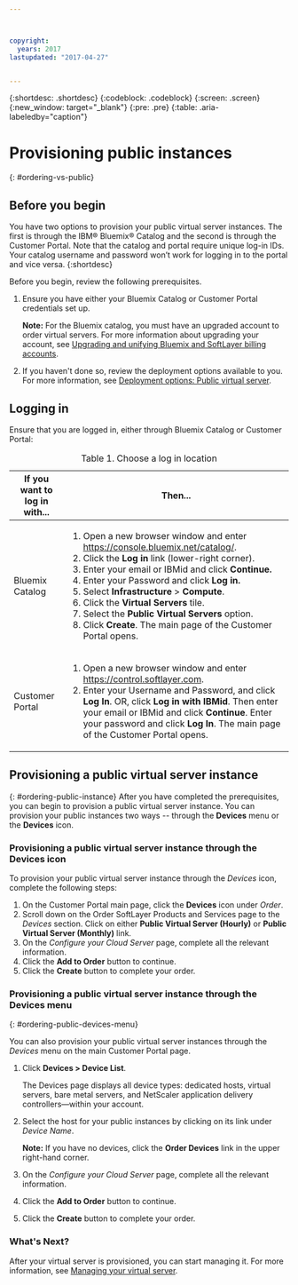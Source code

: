 ```yaml
---



copyright:
  years: 2017
lastupdated: "2017-04-27"


---
```


{:shortdesc: .shortdesc}
{:codeblock: .codeblock}
{:screen: .screen}
{:new_window: target="_blank"}
{:pre: .pre}
{:table: .aria-labeledby="caption"}

# Provisioning public instances
{: #ordering-vs-public}

## Before you begin
You have two options to provision your public virtual server instances. The first is through the IBM® Bluemix® Catalog and the second is through the Customer Portal. Note that the catalog and portal require unique log-in IDs. Your catalog username and password won’t work for logging in to the portal and vice versa.
{:shortdesc}

Before you begin, review the following prerequisites.

  1. Ensure you have either your Bluemix Catalog or Customer Portal credentials set up. 
  
     **Note:** For the Bluemix catalog, you must have an upgraded account to order virtual servers. For more information about upgrading your account, see [Upgrading and unifying Bluemix and SoftLayer billing accounts](https://console.ng.bluemix.net/docs/admin/softlayerlink.html).
  
  2. If you haven't done so, review the deployment options available to you. For more information, see [Deployment options: Public virtual server](../vsi/vsi_public.html).

## Logging in 
Ensure that you are logged in, either through Bluemix Catalog or Customer Portal: 

  <table>
   <CAPTION>Table 1. Choose a log in location</CAPTION>
   <THEAD>
   <TR>
   <th>If you want to log in with...</th>
   <th>Then...</th>
   </TR>
   </THEAD>
   <TBODY>
   <tr>
   <td>Bluemix Catalog</td>
   <td>
   <ol>
   <li>Open a new browser window and enter  <a href="https://console.bluemix.net/catalog/">https://console.bluemix.net/catalog/</a>.</li>
   <li>Click the <b>Log in</b> link (lower-right corner). </li>
   <li>Enter your email or IBMid and click <b>Continue.</b></li>
   <li>Enter your Password and click <b>Log in.</b></li>
   <li>Select <b>Infrastructure</b> > <b>Compute</b>.</li>
   <li>Click the <b>Virtual Servers</b> tile.</li>
   <li>Select the <b>Public Virtual Servers</b> option.</li>
   <li>Click <b>Create</b>. The main page of the Customer Portal opens.</li>
   </ol>
   </td>
   </tr>
   <tr>
   <td>Customer Portal</td>
   <td>
   <ol>
   <li>Open a new browser window and enter <a href="https://control.softlayer.com">https://control.softlayer.com</a>.</li>
   <li>Enter your Username and Password, and click <b>Log In</b>. OR, click <b>Log in with IBMid</b>. Then enter your email or IBMid and click <b>Continue</b>. Enter your password and click <b>Log In</b>. The main page of the Customer Portal opens.</li>
   </ol>
   </td>
   </tr>
   </TBODY>
   </table>

## Provisioning a public virtual server instance
{: #ordering-public-instance}
After you have completed the prerequisites, you can begin to provision a public virtual server instance. You can provision your public instances two ways -- through the **Devices** menu or the **Devices** icon.

### Provisioning a public virtual server instance through the Devices icon
To provision your public virtual server instance through the *Devices* icon, complete the following steps:

1.  On the Customer Portal main page, click the **Devices** icon under *Order*.
2.  Scroll down on the Order SoftLayer Products and Services page to the *Devices* section. Click on either **Public Virtual Server (Hourly)** or **Public Virtual Server (Monthly)** link.
3.  On the *Configure your Cloud Server* page, complete all the relevant information.
4.  Click the **Add to Order** button to continue.
5.  Click the **Create** button to complete your order.

### Provisioning a public virtual server instance through the Devices menu
{: #ordering-public-devices-menu}

You can also provision your public virtual server instances through the *Devices* menu on the main Customer Portal page. 

1. Click **Devices > Device List**.

   The Devices page displays all device types: dedicated hosts, virtual servers, bare metal servers, and NetScaler application delivery controllers—within your account.
2. Select the host for your public instances by clicking on its link under *Device Name*.
   
   **Note:** If you have no devices, click the **Order Devices** link in the upper right-hand corner.
3. On the *Configure your Cloud Server* page, complete all the relevant information.
4. Click the **Add to Order** button to continue.
5. Click the **Create** button to complete your order.

### What's Next?
After your virtual server is provisioned, you can start managing it. For more information, see [Managing your virtual server](../vsi/vsi_managing.html).
